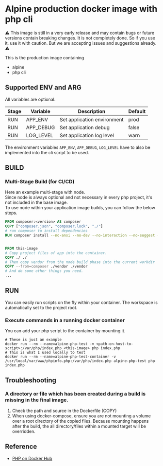 # Alpine production docker image with php cli

:warning: This image is still in a very early release and may contain bugs or future versions contain breaking changes.
It is not completely done. So if you use it, use it with caution.
But we are accepting issues and suggestions already.
:warning:

This is the production image containing

- alpine
- php cli

## Supported ENV and ARG

All variables are optional.

| Stage | Variable              | Description                               | Default                         |
| ----- | --------------------- | ----------------------------------------- | ------------------------------- |
| RUN   | APP_ENV               | Set application environment               | prod                            |
| RUN   | APP_DEBUG             | Set application debug                     | false                           |
| RUN   | LOG_LEVEL             | Set application log level                 | warn                            |

The environment variables `APP_ENV`, `APP_DEBUG`, `LOG_LEVEL` have to also be implemented into the cli script to be used.

## BUILD
### Multi-Stage Build (for CI/CD)
Here an example multi-stage with node.    
Since node is always optional and not necessary in every php project, it's not included in the base image.    
To use node within your application image builds, you can follow the below steps.

````dockerfile
FROM composer:<version> AS composer
COPY ["composer.json", "composer.lock", "./"]
# run composer to install dependencies
RUN composer install --no-ansi --no-dev --no-interaction --no-suggest --optimize-autoloader


FROM this-image
# Copy project files of app into the container.
COPY ./ ./ 
# Then copy vendor from the node build phase into the current workdir
COPY --from=composer ./vendor ./vendor
# And do some other things you need.
...
````

## RUN
You can easily run scripts on the fly within your container.
The workspace is automatically set to the project root.    

### Execute commands in a running docker container
You can add your php script to the container by mounting it.
```shell
# These is just an example
docker run --rm --name=alpine-php-test -v <path-on-host-to-script>:/var/php/index.php <this-image> php index.php
# This is what I used locally to test
docker run --rm --name=alpine-php-test-container -v /usr/local/var/www/phpinfo.php:/var/php/index.php alpine-php-test php index.php
```

## Troubleshooting

### A directory or file which has been created during a build is missing in the final image.
1. Check the path and source in the Dockerfile (COPY)
2. When using docker-compose, ensure you are not mounting a volume over a root directory of the copied 
files. Because mounting happens after the build, the all directory/files within a mounted target will be overridden.
   
## Reference
- [PHP on Docker Hub](https://hub.docker.com/_/php)

